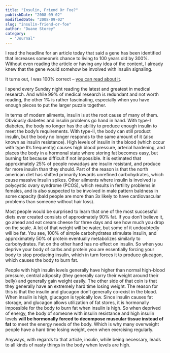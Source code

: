 ```yaml
---
title: "Insulin, Friend Or Foe?"
publishDate: "2008-09-02"
modifiedDate: "2008-09-02"
slug: "insulin-friend-or-foe"
author: "Duane Storey"
category:
  - "Journal"
---
```


I read the headline for an article today that said a gene has been identified that increases someone’s chance to living to 100 years old by 300%. Without even reading the article or having any idea of the content, I already knew that the gene would somehow be involved with insulin signaling.

It turns out, I was 100% correct – [you can read about it](http://www.telegraph.co.uk/earth/main.jhtml?xml=/earth/2008/09/01/sciage101.xml).

I spend every Sunday night reading the latest and greatest in medical research. And while 99% of medical research is redundant and not worth reading, the other 1% is rather fascinating, especially when you have enough pieces to put the larger puzzle together.

In terms of modern ailments, insulin is at the root cause of many of them. Obviously diabetes and insulin problems go hand in hand. With type-I diabetes, the body no longer has the ability to produce enough insulin to meet the body’s requirements. With type-II, the body can still product insulin, but the body no longer responds to the same amount of it (also known as insulin resistance). High levels of insulin in the blood (which occur with type II’s frequently) causes high blood pressure, arterial hardening, and places the body in a hormonal state where storing fat becomes easy, but burning fat because difficult if not impossible. It is estimated that approximately 25% of people nowadays are insulin resistant, and produce far more insulin than they should. Part of the reason is that the north american diet has shifted primarily towards unrefined carbohydrates, which cause massive insulin spikes. Other ailments where insulin is involved is polycystic ovary syndrome (PCOS), which results in fertility problems in females, and is also suspected to be involved in male pattern baldness in some capacity (bald people are more than 3x likely to have cardiovascular problems than someone without hair loss).

Most people would be surprised to learn that one of the most successful diets ever created consists of approximately 90% fat. If you don’t believe it, go ahead and eat cream cheese for three days and see how much you drop on the scale. A lot of that weight will be water, but some of it undoubtedly will be fat. You see, 100% of simple carbohydrates stimulate insulin, and approximately 50% of protein eventually metabolizes similarly to carbohydrates. Fat on the other hand has no effect on insulin. So when you deprive your body of carbs and protein you are essentially forcing your body to stop producing insulin, which in turn forces it to produce glucagon, which causes the body to burn fat.

People with high insulin levels generally have higher than normal high-blood pressure, central adiposity (they generally carry their weight around their belly) and generally gain weight easily. The other side of that coin is that they generally have an extremely hard time losing weight. The reason for this is that the insulin and glucagon don’t generally co-exist in the blood. When insulin is high, glucagon is typically low. Since insulin causes fat storage, and glucagon allows utilization of fat stores, it is hormonally impossible for the body to burn fat when insulin is high. So when deprived of energy, the body of someone with insulin resistance and high insulin levels **will be hormonally forced to decompose muscular tissue instead of fat** to meet the energy needs of the body. Which is why many overweight people have a hard time losing weight, even when exercising regularly.

Anyways, with regards to that article, insulin, while being necessary, leads to all kinds of nasty things in the body when levels are high.